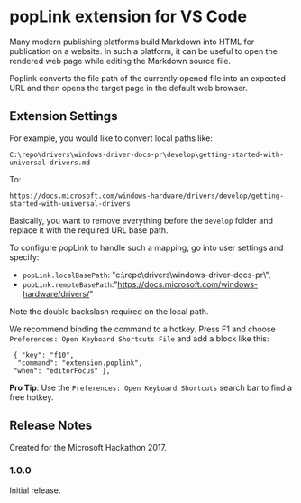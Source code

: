 # popLink extension for VS Code

Many modern publishing platforms build Markdown into HTML for publication on a website.  In such a platform, it can be useful to open the rendered web page while editing the Markdown source file.

Poplink converts the file path of the currently opened file into an expected URL and then opens the target page in the default web browser.

## Extension Settings

For example, you would like to convert local paths like:

`C:\repo\drivers\windows-driver-docs-pr\develop\getting-started-with-universal-drivers.md`

To:

`https://docs.microsoft.com/windows-hardware/drivers/develop/getting-started-with-universal-drivers`

Basically, you want to remove everything before the `develop` folder and replace it with the required URL base path.

To configure popLink to handle such a mapping, go into user settings and specify:

* `popLink.localBasePath`: "c:\\repo\\drivers\\windows-driver-docs-pr\\",
* `popLink.remoteBasePath`:"https://docs.microsoft.com/windows-hardware/drivers/"

Note the double backslash required on the local path.

We recommend binding the command to a hotkey.  Press F1 and choose `Preferences: Open Keyboard Shortcuts File` and add a block like this:

```
 { "key": "f10", 
  "command": "extension.poplink",
 "when": "editorFocus" },
 ```
 
**Pro Tip**: Use the `Preferences: Open Keyboard Shortcuts` search bar to find a free hotkey.

## Release Notes

Created for the Microsoft Hackathon 2017.

### 1.0.0

Initial release.
